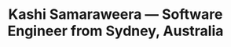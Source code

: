 ---
templateKey: landing-page
title: Kashi Samaraweera — Software Engineer from Sydney, Australia
description: Kashi Samaraweera is a web application developer with over 10 years of industry experience specialising in large-scale data driven apps for government, media, and healthcare in a modern, scalable and extensible way.
image: /img/home-jumbotron.jpg
heroText: A software engineer specialising in front-end web and system design from Sydney, Australia
ctaPrimary:
  btnText: Click me
  url: https://linkedin.com
  title: Visit linkedin here
ctaSecondary:
  btnText: Click me
  url: https://linkedin.com
  title: Visit linkedin here
---